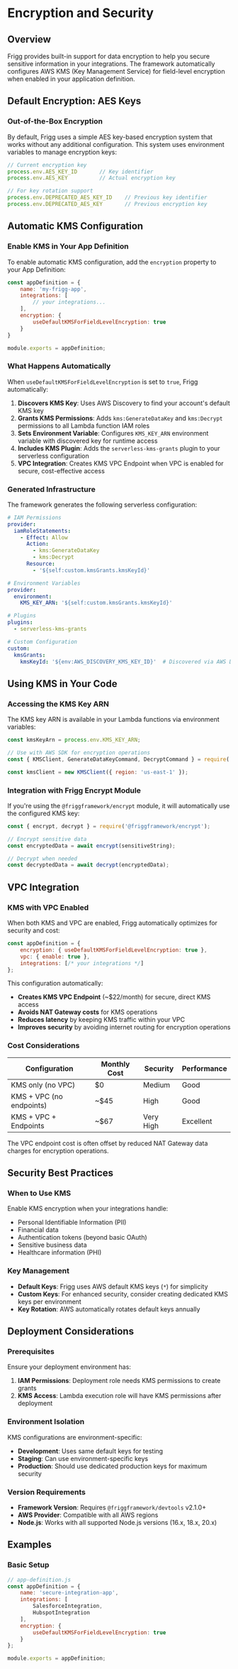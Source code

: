 # Encryption and Security

## Overview

Frigg provides built-in support for data encryption to help you secure sensitive information in your integrations. The framework automatically configures AWS KMS (Key Management Service) for field-level encryption when enabled in your application definition.

## Default Encryption: AES Keys

### Out-of-the-Box Encryption

By default, Frigg uses a simple AES key-based encryption system that works without any additional configuration. This system uses environment variables to manage encryption keys:

```javascript
// Current encryption key
process.env.AES_KEY_ID       // Key identifier
process.env.AES_KEY          // Actual encryption key

// For key rotation support
process.env.DEPRECATED_AES_KEY_ID    // Previous key identifier  
process.env.DEPRECATED_AES_KEY       // Previous encryption key
```


## Automatic KMS Configuration

### Enable KMS in Your App Definition

To enable automatic KMS configuration, add the `encryption` property to your App Definition:

```javascript
const appDefinition = {
    name: 'my-frigg-app',
    integrations: [
        // your integrations...
    ],
    encryption: {
        useDefaultKMSForFieldLevelEncryption: true
    }
}

module.exports = appDefinition;
```

### What Happens Automatically

When `useDefaultKMSForFieldLevelEncryption` is set to `true`, Frigg automatically:

1. **Discovers KMS Key**: Uses AWS Discovery to find your account's default KMS key
2. **Grants KMS Permissions**: Adds `kms:GenerateDataKey` and `kms:Decrypt` permissions to all Lambda function IAM roles
3. **Sets Environment Variable**: Configures `KMS_KEY_ARN` environment variable with discovered key for runtime access
4. **Includes KMS Plugin**: Adds the `serverless-kms-grants` plugin to your serverless configuration
5. **VPC Integration**: Creates KMS VPC Endpoint when VPC is enabled for secure, cost-effective access

### Generated Infrastructure

The framework generates the following serverless configuration:

```yaml
# IAM Permissions
provider:
  iamRoleStatements:
    - Effect: Allow
      Action:
        - kms:GenerateDataKey
        - kms:Decrypt
      Resource: 
        - '${self:custom.kmsGrants.kmsKeyId}'

# Environment Variables
provider:
  environment:
    KMS_KEY_ARN: '${self:custom.kmsGrants.kmsKeyId}'

# Plugins
plugins:
  - serverless-kms-grants

# Custom Configuration  
custom:
  kmsGrants:
    kmsKeyId: '${env:AWS_DISCOVERY_KMS_KEY_ID}'  # Discovered via AWS Discovery
```

## Using KMS in Your Code

### Accessing the KMS Key ARN

The KMS key ARN is available in your Lambda functions via environment variables:

```javascript
const kmsKeyArn = process.env.KMS_KEY_ARN;

// Use with AWS SDK for encryption operations
const { KMSClient, GenerateDataKeyCommand, DecryptCommand } = require('@aws-sdk/client-kms');

const kmsClient = new KMSClient({ region: 'us-east-1' });
```

### Integration with Frigg Encrypt Module

If you're using the `@friggframework/encrypt` module, it will automatically use the configured KMS key:

```javascript
const { encrypt, decrypt } = require('@friggframework/encrypt');

// Encrypt sensitive data
const encryptedData = await encrypt(sensitiveString);

// Decrypt when needed
const decryptedData = await decrypt(encryptedData);
```

## VPC Integration

### KMS with VPC Enabled

When both KMS and VPC are enabled, Frigg automatically optimizes for security and cost:

```javascript
const appDefinition = {
    encryption: { useDefaultKMSForFieldLevelEncryption: true },
    vpc: { enable: true },
    integrations: [/* your integrations */]
};
```

This configuration automatically:
- **Creates KMS VPC Endpoint** (~$22/month) for secure, direct KMS access
- **Avoids NAT Gateway costs** for KMS operations
- **Reduces latency** by keeping KMS traffic within your VPC
- **Improves security** by avoiding internet routing for encryption operations

### Cost Considerations

| Configuration | Monthly Cost | Security | Performance |
|---------------|--------------|----------|-------------|
| KMS only (no VPC) | $0 | Medium | Good |
| KMS + VPC (no endpoints) | ~$45 | High | Good |
| KMS + VPC + Endpoints | ~$67 | Very High | Excellent |

The VPC endpoint cost is often offset by reduced NAT Gateway data charges for encryption operations.

## Security Best Practices

### When to Use KMS

Enable KMS encryption when your integrations handle:

- Personal Identifiable Information (PII)
- Financial data
- Authentication tokens (beyond basic OAuth)
- Sensitive business data
- Healthcare information (PHI)

### Key Management

- **Default Keys**: Frigg uses AWS default KMS keys (`*`) for simplicity
- **Custom Keys**: For enhanced security, consider creating dedicated KMS keys per environment
- **Key Rotation**: AWS automatically rotates default keys annually

## Deployment Considerations

### Prerequisites

Ensure your deployment environment has:

1. **IAM Permissions**: Deployment role needs KMS permissions to create grants
2. **KMS Access**: Lambda execution role will have KMS permissions after deployment

### Environment Isolation

KMS configurations are environment-specific:

- **Development**: Uses same default keys for testing
- **Staging**: Can use environment-specific keys
- **Production**: Should use dedicated production keys for maximum security

### Version Requirements

- **Framework Version**: Requires `@friggframework/devtools` v2.1.0+
- **AWS Provider**: Compatible with all AWS regions
- **Node.js**: Works with all supported Node.js versions (16.x, 18.x, 20.x)

## Examples

### Basic Setup

```javascript
// app-definition.js
const appDefinition = {
    name: 'secure-integration-app',
    integrations: [
        SalesforceIntegration,
        HubspotIntegration
    ],
    encryption: {
        useDefaultKMSForFieldLevelEncryption: true
    }
};

module.exports = appDefinition;
```